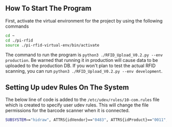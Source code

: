 
## How To Start The Program

First, activate the virtual environment for the project by using the following commands

```bash
cd ~
cd ./pi-rfid
source ./pi-rfid-virtual-env/bin/activate
```

The command to run the program is `python3 ./RFID_Upload_V0.2.py --env production`. Be warned that running it in production will cause data to be uploaded to the production DB. If you won't plan to test the actual RFID scanning, you can run `python3 ./RFID_Upload_V0.2.py --env development`.

##  Setting Up udev Rules On The System

The below line of code is added to the `/etc/udev/rules/10-com.rules` file which is created to specify user udev rules. This will change the file permissions for the barcode scanner when it is connected.

```bash
SUBSYSTEM=="hidraw", ATTRS{idVendor}=="0483", ATTRS{idProduct}=="0011", MODE="666", SYMLINK+="usb-barcode-scanner"
```
